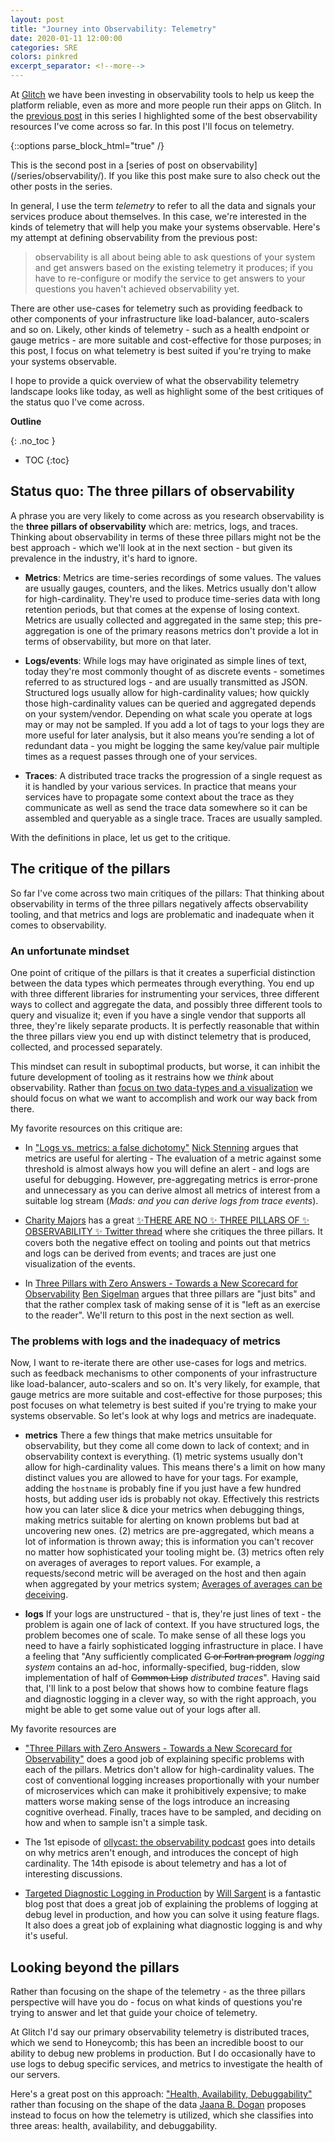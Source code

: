 ```yaml
---
layout: post
title: "Journey into Observability: Telemetry"
date: 2020-01-11 12:00:00
categories: SRE
colors: pinkred
excerpt_separator: <!--more-->
---
```


At [Glitch](https://glitch.com/create) we have been investing in observability tools to help us keep the platform reliable, even as more and more people run their apps on Glitch. In the [previous post](https://mads-hartmann.com/sre/2019/08/04/journey-into-observability-reading-material.html) in this series I highlighted some of the best observability resources I've come across so far. In this post I'll focus on telemetry.

<!--more-->

{::options parse_block_html="true" /}
<div class="note-box">
This is the second post in a [series of post on observability](/series/observability/). If you like this post make sure to also check out the other posts in the series.
</div>


In general, I use the term _telemetry_ to refer to all the data and signals your services produce about themselves. In this case, we're interested in the kinds of telemetry that will help you make your systems observable. Here's my attempt at defining observability from the previous post:

> observability is all about being able to ask questions of your system and get answers based on the existing telemetry it produces; if you have to re-configure or modify the service to get answers to your questions you haven't achieved observability yet.

There are other use-cases for telemetry such as providing feedback to other components of your infrastructure like load-balancer, auto-scalers and so on. Likely, other kinds of telemetry - such as a health endpoint or gauge metrics - are more suitable and cost-effective for those purposes; in this post, I focus on what telemetry is best suited if you're trying to make your systems observable.

I hope to provide a quick overview of what the observability telemetry landscape looks like today, as well as highlight some of the best critiques of the status quo I've come across.

**Outline**

{: .no_toc }
* TOC
{:toc}

## Status quo: The three pillars of observability

A phrase you are very likely to come across as you research observability is the **three pillars of observability** which are: metrics, logs, and traces. Thinking about observability in terms of these three pillars might not be the best approach - which we'll look at in the next section - but given its prevalence in the industry, it's hard to ignore.

- **Metrics**: Metrics are time-series recordings of some values. The values are usually gauges, counters, and the likes. Metrics usually don't allow for high-cardinality. They're used to produce time-series data with long retention periods, but that comes at the expense of losing context. Metrics are usually collected and aggregated in the same step; this pre-aggregation is one of the primary reasons metrics don't provide a lot in terms of observability, but more on that later.

- **Logs/events**: While logs may have originated as simple lines of text, today they're most commonly thought of as discrete events - sometimes referred to as structured logs - and are usually transmitted as JSON. Structured logs usually allow for high-cardinality values; how quickly those high-cardinality values can be queried and aggregated depends on your system/vendor. Depending on what scale you operate at logs may or may not be sampled. If you add a lot of tags to your logs they are more useful for later analysis, but it also means you’re sending a lot of redundant data - you might be logging the same key/value pair multiple times as a request passes through one of your services.

- **Traces**: A distributed trace tracks the progression of a single request as it is handled by your various services. In practice that means your services have to propagate some context about the trace as they communicate as well as send the trace data somewhere so it can be assembled and queryable as a single trace. Traces are usually sampled.

With the definitions in place, let us get to the critique.

## The critique of the pillars

So far I've come across two main critiques of the pillars: That thinking about observability in terms of the three pillars negatively affects observability tooling, and that metrics and logs are problematic and inadequate when it comes to observability.

### An unfortunate mindset

One point of critique of the pillars is that it creates a superficial distinction between the data types which permeates through everything. You end up with three different libraries for instrumenting your services, three different ways to collect and aggregate the data, and possibly three different tools to query and visualize it; even if you have a single vendor that supports all three, they're likely separate products. It is perfectly reasonable that within the three pillars view you end up with distinct telemetry that is produced, collected, and processed separately.

This mindset can result in suboptimal products, but worse, it can inhibit the future development of tooling as it restrains how we *think* about observability. Rather than [focus on two data-types and a visualization](https://twitter.com/mipsytipsy/status/1044668453339172864?s=20) we should focus on what we want to accomplish and work our way back from there.

My favorite resources on this critique are:

- In ["Logs vs. metrics: a false dichotomy"](https://whiteink.com/2019/logs-vs-metrics-a-false-dichotomy/) [Nick Stenning](https://whiteink.com/about/) argues that metrics are useful for alerting - The evaluation of a metric against some threshold is almost always how you will define an alert - and logs are useful for debugging. However, pre-aggregating metrics is error-prone and unnecessary as you can derive almost all metrics of interest from a suitable log stream (*Mads: and you can derive logs from trace events*).

- [Charity Majors](https://charity.wtf) has a great [✨THERE ARE NO ✨ THREE PILLARS OF ✨ OBSERVABILITY ✨ Twitter thread](https://twitter.com/mipsytipsy/status/1044666259898593282) where she critiques the three pillars. It covers both the negative effect on tooling and points out that metrics and logs can be derived from events; and traces are just one visualization of the events.

- In [Three Pillars with Zero Answers - Towards a New Scorecard for Observability](https://lightstep.com/blog/three-pillars-zero-answers-towards-new-scorecard-observability/) [Ben Sigelman](http://bensigelman.org) argues that three pillars are "just bits" and that the rather complex task of making sense of it is "left as an exercise to the reader". We'll return to this post in the next section as well.

### The problems with logs and the inadequacy of metrics

Now, I want to re-iterate there are other use-cases for logs and metrics. such as feedback mechanisms to other components of your infrastructure like load-balancer, auto-scalers and so on. It's very likely, for example, that gauge metrics are more suitable and cost-effective for those purposes; this post focuses on what telemetry is best suited if you're trying to make your systems observable. So let's look at why logs and metrics are inadequate.

- **metrics** There a few things that make metrics unsuitable for observability, but they come all come down to lack of context; and in observability context is everything. (1) metric systems usually don't allow for high-cardinality values. This means there's a limit on how many distinct values you are allowed to have for your tags. For example, adding the `hostname` is probably fine if you just have a few hundred hosts, but adding user ids is probably not okay. Effectively this restricts how you can later slice & dice your metrics when debugging things, making metrics suitable for alerting on known problems but bad at uncovering new ones. (2) metrics are pre-aggregated, which means a lot of information is thrown away; this is information you can't recover no matter how sophisticated your tooling might be. (3) metrics often rely on averages of averages to report values. For example, a requests/second metric will be averaged on the host and then again when aggregated by your metrics system; [Averages of averages can be deceiving](http://mathforum.org/library/drmath/view/52790.html).

- **logs** If your logs are unstructured - that is, they're just lines of text - the problem is again one of lack of context. If you have structured logs, the problem becomes one of scale. To make sense of all these logs you need to have a fairly sophisticated logging infrastructure in place. I have a feeling that "Any sufficiently complicated ~~C or Fortran program~~ *logging system* contains an ad-hoc, informally-specified, bug-ridden, slow implementation of half of ~~Common Lisp~~ *distributed traces*". Having said that, I'll link to a post below that shows how to combine feature flags and diagnostic logging in a clever way, so with the right approach, you might be able to get some value out of your logs after all.

My favorite resources are

- ["Three Pillars with Zero Answers - Towards a New Scorecard for Observability"](https://lightstep.com/blog/three-pillars-zero-answers-towards-new-scorecard-observability/) does a good job of explaining specific problems with each of the pillars. Metrics don't allow for high-cardinality values. The cost of conventional logging increases proportionally with your number of microservices which can make it prohibitively expensive; to make matters worse making sense of the logs introduce an increasing cognitive overhead. Finally, traces have to be sampled, and deciding on how and when to sample isn't a simple task.

- The 1st episode of [ollycast: the observability podcast](https://twitter.com/o11ycast) goes into details on why metrics aren't enough, and introduces the concept of high cardinality. The 14th episode is about telemetry and has a lot of interesting discussions.

- [Targeted Diagnostic Logging in Production](https://tersesystems.com/blog/2019/07/22/targeted-diagnostic-logging-in-production/) by [Will Sargent](https://twitter.com/will_sargent) is a fantastic blog post that does a great job of explaining the problems of logging at debug level in production, and how you can solve it using feature flags. It also does a great job of explaining what diagnostic logging is and why it's useful.

## Looking beyond the pillars

Rather than focusing on the shape of the telemetry - as the three pillars perspective will have you do - focus on what kinds of questions you're trying to answer and let that guide your choice of telemetry.

At Glitch I'd say our primary observability telemetry is distributed traces, which we send to Honeycomb; this has been an incredible boost to our ability to debug new problems in production. But I do occasionally have to use logs to debug specific services, and metrics to investigate the health of our servers.

Here's a great post on this approach: ["Health, Availability, Debuggability"](https://medium.com/observability/health-availability-debuggability-5b0ab300b35c) rather than focusing on the shape of the data [Jaana B. Dogan](https://twitter.com/rakyll) proposes instead to focus on how the telemetry is utilized, which she classifies into three areas: health, availability, and debuggability. 

